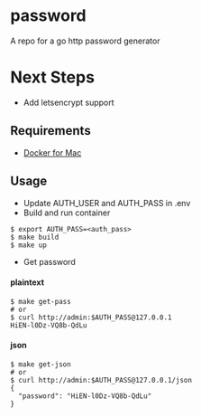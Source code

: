 # password
A repo for a go http password generator

# Next Steps
* Add letsencrypt support

## Requirements
* [Docker for Mac](https://www.docker.com/docker-mac)

## Usage
* Update AUTH_USER and AUTH_PASS in .env
* Build and run container

```
$ export AUTH_PASS=<auth_pass>
$ make build
$ make up
```

* Get password

#### plaintext

```
$ make get-pass
# or
$ curl http://admin:$AUTH_PASS@127.0.0.1
HiEN-l0Dz-VQ8b-QdLu
```

#### json

```
$ make get-json
# or
$ curl http://admin:$AUTH_PASS@127.0.0.1/json
{
  "password": "HiEN-l0Dz-VQ8b-QdLu"
}
```
